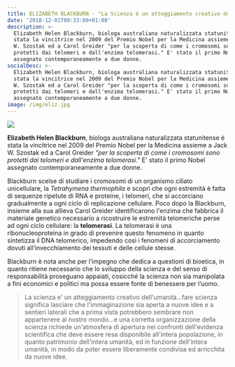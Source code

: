 ```yaml
---
title: ELIZABETH BLACKBURN - "La Scienza è un atteggiamento creativo dell'umanità"
date: '2018-12-01T09:33:00+01:00'
description: >-
  Elizabeth Helen Blackburn, biologa australiana naturalizzata statunitense è
  stata la vincitrice nel 2009 del Premio Nobel per la Medicina assieme a Jack
  W. Szostak ed a Carol Greider "per la scoperta di come i cromosomi sono
  protetti dai telomeri e dall'enzima telomerasi." E' stato il primo Nobel
  assegnato contemporaneamente a due donne.
socialDesc: >-
  Elizabeth Helen Blackburn, biologa australiana naturalizzata statunitense è
  stata la vincitrice nel 2009 del Premio Nobel per la Medicina assieme a Jack
  W. Szostak ed a Carol Greider "per la scoperta di come i cromosomi sono
  protetti dai telomeri e dall'enzima telomerasi." E' stato il primo Nobel
  assegnato contemporaneamente a due donne.
image: /img/eliz.jpg
---
```

![](/img/eliz.jpg)

**Elizabeth Helen Blackburn**, biologa australiana naturalizzata statunitense è stata la vincitrice nel 2009 del Premio Nobel per la Medicina assieme a Jack W. Szostak ed a Carol Greider _"per la scoperta di come i cromosomi sono protetti dai telomeri e dall'enzima telomerasi."_ E' stato il primo Nobel assegnato contemporaneamente a due donne.

Blackburn scelse di studiare i cromosomi di un organismo ciliato unicellulare, la _Tetrahymena thermophila_ e scoprì che ogni estremità è fatta di sequenze ripetute di RNA e proteine, i telomeri, che si accorciano gradualmente a ogni ciclo di replicazione cellulare. Poco dopo la Blackburn, insieme alla sua allieva Carol Greider identificarono l'enzima che fabbrica il materiale genetico necessario a ricostruire le estremità telomeriche perse ad ogni ciclo cellulare: la **telomerasi**. La telomerasi è una ribonucleoproteina in grado di prevenire questo fenomeno in quanto sintetizza il DNA telomerico, impedendo così i fenomeni di accorciamento dovuti all’invecchiamento dei tessuti e delle cellule stesse. 

Blackburn è nota anche per l’impegno che dedica a questioni di bioetica, in quanto ritiene necessario che lo sviluppo della scienza e del senso di responsabilità proseguano appaiati, cosicché la scienza non sia manipolata a fini economici e politici ma possa essere fonte di benessere per l’uomo.

> La scienza e' un atteggiamento creativo dell'umanità...fare scienza significa lasciare che l'immaginazione sia aperta a nuove idee e a sentieri laterali che a prima vista potrebbero sembrare non appartenere al nostro mondo...e una corretta organizzazione della scienza richiede un'atmosfera di apertura nei confronti dell'evidenza scientifica che deve essere resa disponibile all'intera popolazione, in quanto patrimonio dell'intera umanità, ed in funzione dell'intera umanità, in modo da poter essere liberamente condivisa ed arricchita da nuove idee.
